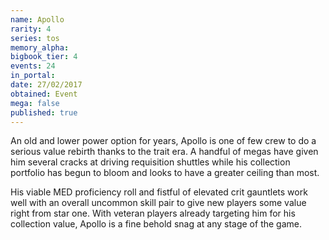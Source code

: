 ```yaml
---
name: Apollo
rarity: 4
series: tos
memory_alpha:
bigbook_tier: 4
events: 24
in_portal:
date: 27/02/2017
obtained: Event
mega: false
published: true
---
```


An old and lower power option for years, Apollo is one of few crew to do a serious value rebirth thanks to the trait era. A handful of megas have given him several cracks at driving requisition shuttles while his collection portfolio has begun to bloom and looks to have a greater ceiling than most.

His viable MED proficiency roll and fistful of elevated crit gauntlets work well with an overall uncommon skill pair to give new players some value right from star one. With veteran players already targeting him for his collection value, Apollo is a fine behold snag at any stage of the game.
